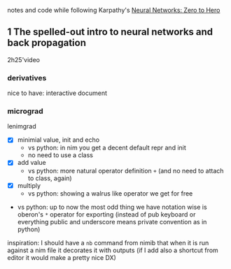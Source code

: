 notes and code while following Karpathy's
[Neural Networks: Zero to Hero](https://karpathy.ai/zero-to-hero.html)

## 1 The spelled-out intro to neural networks and back propagation

2h25'video

### derivatives

nice to have: interactive document

### micrograd

lenimgrad
- [x] minimial value, init and echo
  - vs python: in nim you get a decent default repr and init
  - no need to use a class
- [x] add value
  - vs python: more natural operator definition `+` (and no need to attach to class, again)
- [x] multiply
  - vs python: showing a walrus like operator we get for free
- vs python: up to now the most odd thing we have notation wise is oberon's `*` operator for exporting (instead of pub keyboard or everything public and underscore means private convention as in python)

inspiration: I should have a `nb` command from nimib that when it is run against a nim file it decorates it with outputs
(if I add also a shortcut from editor it would make a pretty nice DX)

